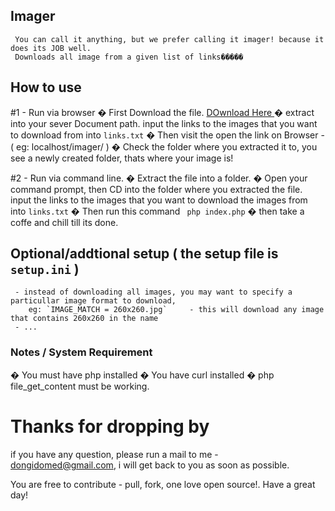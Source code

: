 ## Imager
     You can call it anything, but we prefer calling it imager! because it does its JOB well.
     Downloads all image from a given list of links�����
     
## How to use
  #1 - Run via browser
    � First Download the file. <a href="https://github.com/dongido001/Imager/archive/master.zip"> DOwnload Here </a>
    � extract into your sever Document path.
      input the links to the images that you want to download from into `links.txt`
    � Then visit the open the link on Browser - ( eg: localhost/imager/ )
    � Check the folder where you extracted it to, you see a newly created folder, thats where your image is!
    
  #2 - Run via command line.
    � Extract the file into a folder.
    � Open your command prompt, then CD into the folder where you extracted the file.
       input the links to the images that you want to download the images from into `links.txt`
    � Then run this command ` php index.php`
    � then take a coffe and chill till its done.
    
## Optional/addtional setup ( the setup file is `setup.ini` )

     - instead of downloading all images, you may want to specify a particullar image format to download,
        eg: `IMAGE_MATCH = 260x260.jpg`     - this will download any image that contains 260x260 in the name
     - ... 
      
     
    
### Notes / System Requirement
   � You must have php installed
   � You have curl installed
   � php file_get_content must be working.
   
 # Thanks for dropping by
if you have any question, please run a mail to me - dongidomed@gmail.com, i will get back to you as soon as possible.

You are free to contribute - pull, fork, one love open source!. Have a great day!
